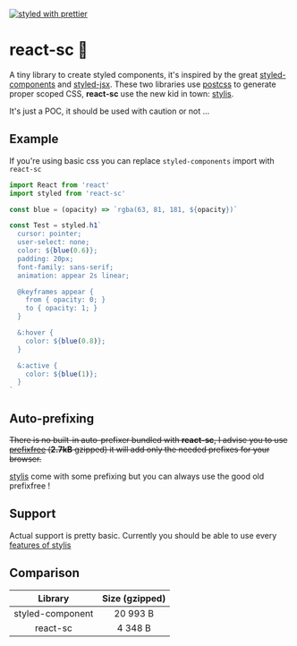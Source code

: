 [![styled with prettier](https://img.shields.io/badge/styled_with-prettier-ff69b4.svg)](https://github.com/prettier/prettier)

# react-sc 🎨
A tiny library to create styled components, it's inspired by the great [styled-components](https://github.com/styled-components/styled-components) and [styled-jsx](https://github.com/zeit/styled-jsx). These two libraries use [postcss](https://github.com/postcss/postcss) to generate proper scoped CSS, **react-sc** use the new kid in town: [stylis](https://github.com/thysultan/stylis.js).

It's just a POC, it should be used with caution or not ...

## Example

If you're using basic css you can replace `styled-components` import with `react-sc`

```js
import React from 'react'
import styled from 'react-sc'

const blue = (opacity) => `rgba(63, 81, 181, ${opacity})`

const Test = styled.h1`
  cursor: pointer;
  user-select: none;
  color: ${blue(0.6)};
  padding: 20px;
  font-family: sans-serif;
  animation: appear 2s linear;

  @keyframes appear {
    from { opacity: 0; }
    to { opacity: 1; }
  }

  &:hover {
    color: ${blue(0.8)};
  }

  &:active {
    color: ${blue(1)};
  }
`
```

## Auto-prefixing

~~There is no built-in auto-prefixer bundled with **react-sc**, I advise you to use [prefixfree](https://github.com/LeaVerou/prefixfree) (**2.7kB** gzipped) it will add only the needed prefixes for your browser.~~

[stylis](https://github.com/thysultan/stylis.js) come with some prefixing but you can always use the good old prefixfree !

## Support

Actual support is pretty basic. Currently you should be able to use every [features of stylis](https://github.com/thysultan/stylis.js/blob/master/README.md#features)

## Comparison

|Library              |Size (gzipped)    |
|:-------------------:|:----------------:|
|styled-component     |20 993 B         |
|react-sc             | 4 348 B          |
